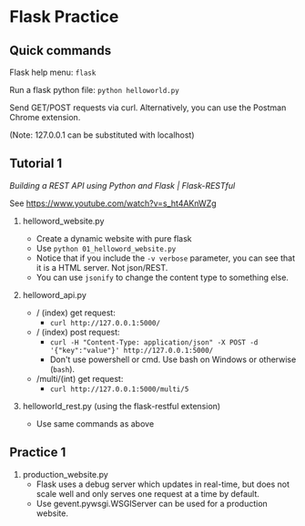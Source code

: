 # Flask Practice

## Quick commands

Flask help menu: `flask`

Run a flask python file: `python helloworld.py`

Send GET/POST requests via curl. Alternatively, you can use the Postman Chrome extension.

(Note: 127.0.0.1 can be substituted with localhost)

## Tutorial 1

*Building a REST API using Python and Flask | Flask-RESTful*

See https://www.youtube.com/watch?v=s_ht4AKnWZg

1. helloword_website.py
    * Create a dynamic website with pure flask
    * Use `python 01_helloword_website.py`
    * Notice that if you include the `-v verbose` parameter, you can see that it is a HTML server. Not json/REST.
    * You can use `jsonify` to change the content type to something else.

2. helloword_api.py
    * / (index) get request:
        * `curl http://127.0.0.1:5000/`
    * / (index) post request:
        * `curl -H "Content-Type: application/json" -X POST -d '{"key":"value"}' http://127.0.0.1:5000/`
        * Don't use powershell or cmd. Use bash on Windows or otherwise (`bash`).
    * /multi/(int) get request:
        * `curl http://127.0.0.1:5000/multi/5`

3. helloworld_rest.py (using the flask-restful extension)
    * Use same commands as above

## Practice 1

1. production_website.py
    * Flask uses a debug server which updates in real-time, but does not scale well and only serves one request at a time by default.
    * Use gevent.pywsgi.WSGIServer can be used for a production website.